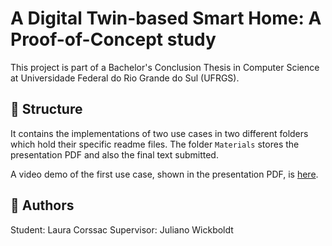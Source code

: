 # A Digital Twin-based Smart Home: A Proof-of-Concept study

This project is part of a Bachelor's Conclusion Thesis in Computer Science at Universidade Federal do Rio Grande do Sul (UFRGS). 

## 📁 Structure 

It contains the implementations of two use cases in two different folders which hold their specific readme files. 
The folder `Materials` stores the presentation PDF and also the final text submitted. 

A video demo of the first use case, shown in the presentation PDF, is [here](https://youtu.be/Mu9ebuWhX-I).

## 🧙 Authors 

Student: Laura Corssac
Supervisor: Juliano Wickboldt
